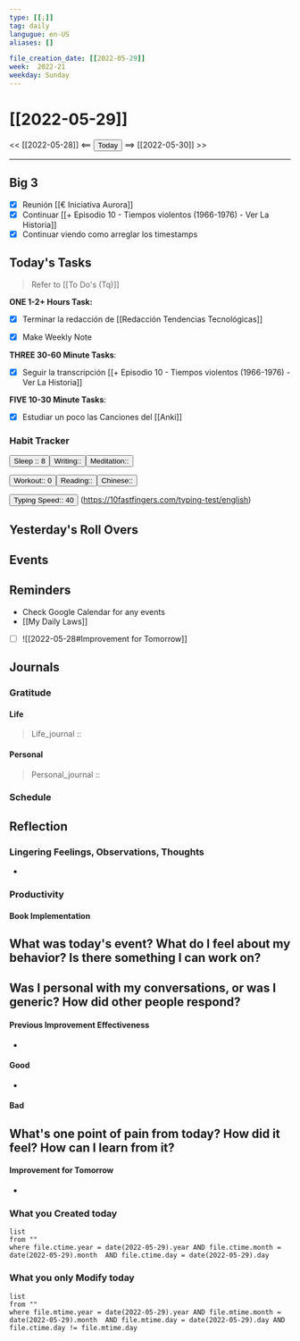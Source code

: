 ```yaml
---
type: [[¡]]
tag: daily
langugue: en-US
aliases: []

file_creation_date: [[2022-05-29]]
week:  2022-21
weekday: Sunday
---
```


# [[2022-05-29]]
<< [[2022-05-28]] <== <button class="date_button_today">Today</button> ==> [[2022-05-30]] >>

---
## Big 3
- [x] Reunión [[€ Iniciativa Aurora]]
- [x] Continuar [[+ Episodio 10 - Tiempos violentos (1966-1976) - Ver La Historia]]
- [x] Continuar viendo como arreglar los timestamps 

## Today's Tasks
> Refer to [[To Do's (Tq)]]

**ONE 1-2+ Hours Task:**
- [x] Terminar la redacción de [[Redacción Tendencias Tecnológicas]]

- [x] Make Weekly Note



**THREE 30-60 Minute Tasks**:
- [x] Seguir la transcripción [[+ Episodio 10 - Tiempos violentos (1966-1976) - Ver La Historia]]

**FIVE 10-30 Minute Tasks**:
- [x] Estudiar un poco las Canciones del [[Anki]]


### Habit Tracker
<button class="date_button_today">Sleep :: 8</button><button class="date_button_today">Writing:: </button><button class="date_button_today">Meditation:: </button>

<button class="date_button_today">Workout:: 0</button><button class="date_button_today">Reading:: </button><button class="date_button_today">Chinese:: </button>

<button class="date_button_today">Typing Speed:: 
40 </button>
(https://10fastfingers.com/typing-test/english)
## Yesterday's Roll Overs

## Events 

## Reminders
- Check Google Calendar for any events
- [[My Daily Laws]]
- [ ] ![[2022-05-28#Improvement for Tomorrow]]
## Journals
### Gratitude
#### Life
>  Life_journal :: 
#### Personal
>  Personal_journal :: 



### Schedule

## Reflection
### Lingering Feelings, Observations, Thoughts
- 
### Productivity
#### Book Implementation
**What was today's event? What do I feel about my behavior? Is there something I can work on?**
- 
**Was I personal with my conversations, or was I generic? How did other people respond?**
- 
#### Previous Improvement Effectiveness 
- 
#### Good
- 
#### Bad
**What's one point of pain from today? How did it feel? How can I learn from it?**
- 
#### Improvement for Tomorrow
- 


### What you Created today
```dataview
list
from ""
where file.ctime.year = date(2022-05-29).year AND file.ctime.month = date(2022-05-29).month  AND file.ctime.day = date(2022-05-29).day 
```

### What you only Modify today
```dataview
list
from ""
where file.mtime.year = date(2022-05-29).year AND file.mtime.month = date(2022-05-29).month  AND file.mtime.day = date(2022-05-29).day AND file.ctime.day != file.mtime.day
```

